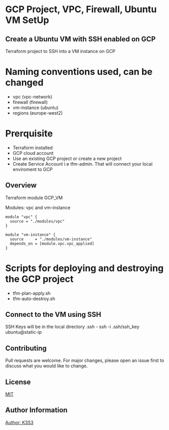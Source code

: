# GCP Project, VPC, Firewall, Ubuntu VM SetUp

## Create a Ubuntu VM with SSH enabled on GCP
Terraform project to SSH into a VM instance on GCP

# Naming conventions used, can be changed
- vpc (vpc-network)
- firewall (firewall)
- vm-instance (ubuntu)
- regions (europe-west2)

# Prerquisite
- Terraform installed
- GCP cloud account
- Use an existing GCP project or create a new project
- Create Service Account i.e tfm-admin. That will connect your local enviroment to GCP

## Overview
Terraform module GCP_VM

Modules: vpc and vm-instance

```
module "vpc" {
  source = "./modules/vpc"
}

module "vm-instance" {
  source     = "./modules/vm-instance"
  depends_on = [module.vpc.vpc_applied]
}
```
# Scripts for deploying and destroying the GCP project
- tfm-plan-apply.sh
- tfm-auto-destroy.sh

## Connect to the VM using SSH
SSH Keys will be in the local directory .ssh - ssh -i .ssh/ssh_key ubuntu@static-ip

## Contributing
Pull requests are welcome. For major changes, please open an issue first to discuss what you would like to change.

## License
[MIT](https://choosealicense.com/licenses/mit/)

## Author Information

[Author: K3S3](https://github.com/k3s3)
